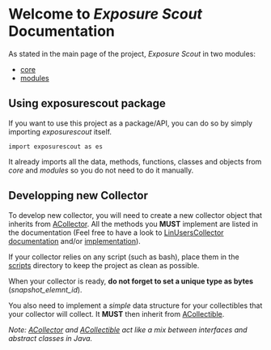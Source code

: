 # Welcome to **_Exposure Scout_** Documentation
As stated in the main page of the project, _Exposure Scout_ in two modules:
- [core](./CORE.md)
- [modules](./MODULES.md)

## Using exposurescout package
If you want to use this project as a package/API, you can do so by simply importing _exposurescout_ itself.
```python3
import exposurescout as es
```
It already imports all the data, methods, functions, classes and objects from _core_ and _modules_ so you do not need to do it manually.

## Developping new Collector
To develop new collector, you will need to create a new collector object that inherits from [ACollector](./COLLECTOR.md#acollector). All the methods you **MUST** implement are listed in the documentation (Feel free to have a look to [LinUsersCollector documentation](./COLLECTOR.md#linuserscollecor) and/or [implementation](../exposurescout/modules/LinUsersCollector.py)).

If your collector relies on any script (such as bash), place them in the [scripts](../scripts) directory to keep the project as clean as possible.

When your collector is ready, **do not forget to set a unique type as bytes** (_snapshot_elemnt_id_).

You also need to implement a *simple* data structure for your collectibles that your collector will collect. It **MUST** then inherit from [ACollectible](./COLLECTOR.md#acollectible).

*Note: [ACollector](./COLLECTOR.md#acollector) and [ACollectible](./COLLECTOR.md#acollectible) act like a mix between interfaces and abstract classes in Java.*
